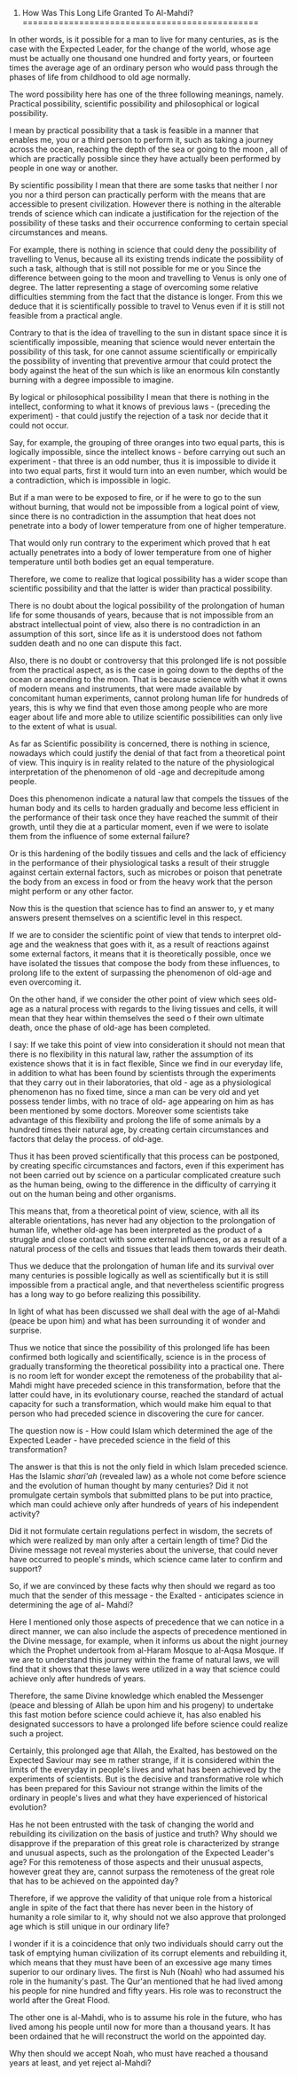 1) How Was This Long Life Granted To Al-Mahdi?
==============================================

In other words, is it possible for a man to live for many centuries, as
is the case with the Expected Leader, for the change of the world, whose
age must be actually one thousand one hundred and forty years, or
fourteen times the average age of an ordinary person who would pass
through the phases of life from childhood to old age normally.

The word possibility here has one of the three following meanings,
namely. Practical possibility, scientific possibility and philosophical
or logical possibility.

I mean by practical possibility that a task is feasible in a manner that
enables me, you or a third person to perform it, such as taking a
journey across the ocean, reaching the depth of the sea or going to the
moon , all of which are practically possible since they have actually
been performed by people in one way or another.

By scientific possibility I mean that there are some tasks that neither
I nor you nor a third person can practically perform with the means that
are accessible to present civilization. However there is nothing in the
alterable trends of science which can indicate a justification for the
rejection of the possibility of these tasks and their occurrence
conforming to certain special circumstances and means.

For example, there is nothing in science that could deny the possibility
of travelling to Venus, because all its existing trends indicate the
possibility of such a task, although that is still not possible for me
or you Since the difference between going to the moon and travelling to
Venus is only one of degree. The latter representing a stage of
overcoming some relative difficulties stemming from the fact that the
distance is longer. From this we deduce that it is scientifically
possible to travel to Venus even if it is still not feasible from a
practical angle.

Contrary to that is the idea of travelling to the sun in distant space
since it is scientifically impossible, meaning that science would never
entertain the possibility of this task, for one cannot assume
scientifically or empirically the possibility of inventing that
preventive armour that could protect the body against the heat of the
sun which is like an enormous kiln constantly burning with a degree
impossible to imagine.

By logical or philosophical possibility I mean that there is nothing in
the intellect, conforming to what it knows of previous laws - (preceding
the experiment) - that could justify the rejection of a task nor decide
that it could not occur.

Say, for example, the grouping of three oranges into two equal parts,
this is logically impossible, since the intellect knows - before
carrying out such an experiment - that three is an odd number, thus it
is impossible to divide it into two equal parts, first it would turn
into an even number, which would be a contradiction, which is impossible
in logic.

But if a man were to be exposed to fire, or if he were to go to the sun
without burning, that would not be impossible from a logical point of
view, since there is no contradiction in the assumption that heat does
not penetrate into a body of lower temperature from one of higher
temperature.

That would only run contrary to the experiment which proved that h eat
actually penetrates into a body of lower temperature from one of higher
temperature until both bodies get an equal temperature.

Therefore, we come to realize that logical possibility has a wider scope
than scientific possibility and that the latter is wider than practical
possibility.

There is no doubt about the logical possibility of the prolongation of
human life for some thousands of years, because that is not impossible
from an abstract intellectual point of view, also there is no
contradiction in an assumption of this sort, since life as it is
understood does not fathom sudden death and no one can dispute this
fact.

Also, there is no doubt or controversy that this prolonged life is not
possible from the practical aspect, as is the case in going down to the
depths of the ocean or ascending to the moon. That is because science
with what it owns of modern means and instruments, that were made
available by concomitant human experiments, cannot prolong human life
for hundreds of years, this is why we find that even those among people
who are more eager about life and more able to utilize scientific
possibilities can only live to the extent of what is usual.

As far as Scientific possibility is concerned, there is nothing in
science, nowadays which could justify the denial of that fact from a
theoretical point of view. This inquiry is in reality related to the
nature of the physiological interpretation of the phenomenon of old -age
and decrepitude among people.

Does this phenomenon indicate a natural law that compels the tissues of
the human body and its cells to harden gradually and become less
efficient in the performance of their task once they have reached the
summit of their growth, until they die at a particular moment, even if
we were to isolate them from the influence of some external failure?

Or is this hardening of the bodily tissues and cells and the lack of
efficiency in the performance of their physiological tasks a result of
their struggle against certain external factors, such as microbes or
poison that penetrate the body from an excess in food or from the heavy
work that the person might perform or any other factor.

Now this is the question that science has to find an answer to, y et
many answers present themselves on a scientific level in this respect.

If we are to consider the scientific point of view that tends to
interpret old-age and the weakness that goes with it, as a result of
reactions against some external factors, it means that it is
theoretically possible, once we have isolated the tissues that compose
the body from these influences, to prolong life to the extent of
surpassing the phenomenon of old-age and even overcoming it.

On the other hand, if we consider the other point of view which sees
old-age as a natural process with regards to the living tissues and
cells, it will mean that they hear within themselves the seed o f their
own ultimate death, once the phase of old-age has been completed.

I say: If we take this point of view into consideration it should not
mean that there is no flexibility in this natural law, rather the
assumption of its existence shows that it is in fact flexible, Since we
find in our everyday life, in addition to what has been found by
scientists through the experiments that they carry out in their
laboratories, that old - age as a physiological phenomenon has no fixed
time, since a man can be very old and yet possess tender limbs, with no
trace of old- age appearing on him as has been mentioned by some
doctors. Moreover some scientists take advantage of this flexibility and
prolong the life of some animals by a hundred times their natural age,
by creating certain circumstances and factors that delay the process. of
old-age.

Thus it has been proved scientifically that this process can be
postponed, by creating specific circumstances and factors, even if this
experiment has not been carried out by science on a particular
complicated creature such as the human being, owing to the difference in
the difficulty of carrying it out on the human being and other
organisms.

This means that, from a theoretical point of view, science, with all its
alterable orientations, has never had any objection to the prolongation
of human life, whether old-age has been interpreted as the product of a
struggle and close contact with some external influences, or as a result
of a natural process of the cells and tissues that leads them towards
their death.

Thus we deduce that the prolongation of human life and its survival over
many centuries is possible logically as well as scientifically but it is
still impossible from a practical angle, and that nevertheless
scientific progress has a long way to go before realizing this
possibility.

In light of what has been discussed we shall deal with the age of
al-Mahdi (peace be upon him) and what has been surrounding it of wonder
and surprise.

Thus we notice that since the possibility of this prolonged life has
been confirmed both logically and scientifically, science is in the
process of gradually transforming the theoretical possibility into a
practical one. There is no room left for wonder except the remoteness of
the probability that al-Mahdi might have preceded science in this
transformation, before that the latter could have, in its evolutionary
course, reached the standard of actual capacity for such a
transformation, which would make him equal to that person who had
preceded science in discovering the cure for cancer.

The question now is - How could Islam which determined the age of the
Expected Leader - have preceded science in the field of this
transformation?

The answer is that this is not the only field in which Islam preceded
science. Has the Islamic *shari'ah* (revealed law) as a whole not come
before science and the evolution of human thought by many centuries? Did
it not promulgate certain symbols that submitted plans to be put into
practice, which man could achieve only after hundreds of years of his
independent activity?

Did it not formulate certain regulations perfect in wisdom, the secrets
of which were realized by man only after a certain length of time? Did
the Divine message not reveal mysteries about the universe, that could
never have occurred to people's minds, which science came later to
confirm and support?

So, if we are convinced by these facts why then should we regard as too
much that the sender of this message - the Exalted - anticipates science
in determining the age of al- Mahdi?

Here I mentioned only those aspects of precedence that we can notice in
a direct manner, we can also include the aspects of precedence mentioned
in the Divine message, for example, when it informs us about the night
journey which the Prophet undertook from al-Haram Mosque to al-Aqsa
Mosque. If we are to understand this journey within the frame of natural
laws, we will find that it shows that these laws were utilized in a way
that science could achieve only after hundreds of years.

Therefore, the same Divine knowledge which enabled the Messenger (peace
and blessing of Allah be upon him and his progeny) to undertake this
fast motion before science could achieve it, has also enabled his
designated successors to have a prolonged life before science could
realize such a project.

Certainly, this prolonged age that Allah, the Exalted, has bestowed on
the Expected Saviour may see m rather strange, if it is considered
within the limits of the everyday in people's lives and what has been
achieved by the experiments of scientists. But is the decisive and
transformative role which has been prepared for this Saviour not strange
within the limits of the ordinary in people's lives and what they have
experienced of historical evolution?

Has he not been entrusted with the task of changing the world and
rebuilding its civilization on the basis of justice and truth? Why
should we disapprove if the preparation of this great role is
characterized by strange and unusual aspects, such as the prolongation
of the Expected Leader's age? For this remoteness of those aspects and
their unusual aspects, however great they are, cannot surpass the
remoteness of the great role that has to be achieved on the appointed
day?

Therefore, if we approve the validity of that unique role from a
historical angle in spite of the fact that there has never been in the
history of humanity a role similar to it, why should not we also approve
that prolonged age which is still unique in our ordinary life?

I wonder if it is a coincidence that only two individuals should carry
out the task of emptying human civilization of its corrupt elements and
rebuilding it, which means that they must have been of an excessive age
many times superior to our ordinary lives. The first is Nuh (Noah) who
had assumed his role in the humanity's past. The Qur'an mentioned that
he had lived among his people for nine hundred and fifty years. His role
was to reconstruct the world after the Great Flood.

The other one is al-Mahdi, who is to assume his role in the future, who
has lived among his people until now for more than a thousand years. It
has been ordained that he will reconstruct the world on the appointed
day.

Why then should we accept Noah, who must have reached a thousand years
at least, and yet reject al-Mahdi?


